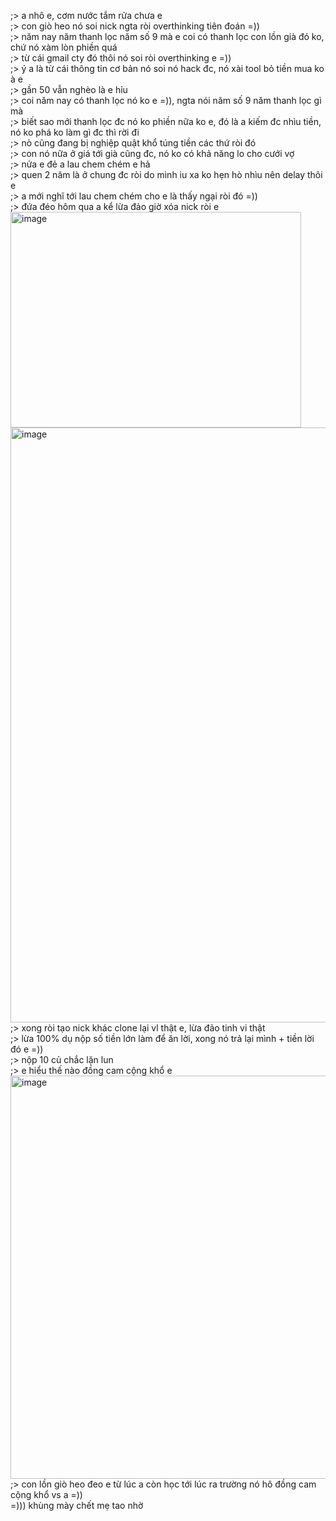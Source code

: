 ;> a nhô e, cơm nước tắm rửa chưa e<br>
;> con giò heo nó soi nick ngta ròi overthinking tiên đoán =))<br>
;> năm nay năm thanh lọc năm số 9 mà e coi có thanh lọc con lồn già đó ko, chứ nó xàm lòn phiền quá<br>
;> từ cái gmail cty đó thôi nó soi ròi overthinking e =))<br>
;> ý a là từ cái thông tin cơ bản nó soi nó hack đc, nó xài tool bỏ tiền mua ko à e<br>
;> gần 50 vẫn nghèo là e hỉu<br>
;> coi năm nay có thanh lọc nó ko e =)), ngta nói năm số 9 năm thanh lọc gì mà<br>
;> biết sao mới thanh lọc đc nó ko phiền nữa ko e, đó là a kiếm đc nhìu tiền, nó ko phá ko làm gì đc thì rời đi<br>
;> nò cũng đang bị nghiệp quật khổ túng tiền các thứ ròi đó<br>
;> con nó nữa ở giá tới già cũng đc, nó ko có khả năng lo cho cưới vợ<br>
;> nửa e đẻ a lau chem chém e hả<br>
;> quen 2 năm là ở chung đc ròi do mình iu xa ko hẹn hò nhìu nên delay thôi e<br>
;> a mới nghĩ tới lau chem chém cho e là thấy ngại ròi đó =))<br>
;> đứa đéo hôm qua a kể lừa đảo giờ xóa nick ròi e<br>
<img width="465" height="345" alt="image" src="https://github.com/user-attachments/assets/569accbf-579a-4403-abca-dc5aa807f0e8" /><br>
<img width="2208" height="952" alt="image" src="https://github.com/user-attachments/assets/2e2e1934-0373-4232-ad7f-34d59bd8cfb9" /><br>
;> xong ròi tạo nick khác clone lại vl thật e, lừa đảo tinh vi thật<br>
;> lừa 100% dụ nộp số tiền lớn làm để ăn lời, xong nó trả lại mình + tiền lời đó e =))<br>
;> nộp 10 củ chắc lặn lun<br>
;> e hiểu thế nào đồng cam cộng khổ e<br>
<img width="1234" height="645" alt="image" src="https://github.com/user-attachments/assets/f011a8ec-8986-40d2-8e5a-7dc75dd56afa" /><br>
;> con lồn giò heo đeo e từ lúc a còn học tới lúc ra trường nó hô đồng cam cộng khổ vs a =))<br>
=))) khùng mày chết mẹ tao nhờ
